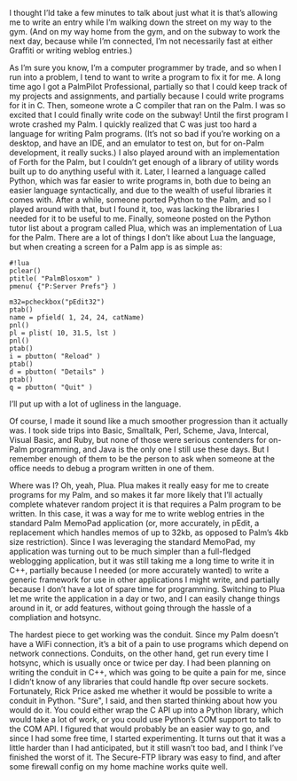<!--
.. title: What I’ve done here: or, yet another way to blog from your Palm.
.. date: 2004-10-06 16:20:00
.. author: Blake Winton
.. tags: weblog
-->

I thought I’ld take a few minutes to talk about just what it is that’s
allowing me to write an entry while I’m walking down the street on my way
to the gym.  (And on my way home from the gym, and on the subway to work
the next day, because while I’m connected, I’m not necessarily fast at
either Graffiti or writing weblog entries.)

As I’m sure you know, I’m a computer programmer by trade, and so when I run
into a problem, I tend to want to write a program to fix it for me.  A long
time ago I got a PalmPilot Professional, partially so that I could keep
track of my projects and assignments, and partially because I could write
programs for it in C.  Then, someone wrote a C compiler that ran on the
Palm.  I was so excited that I could finally write code on the subway!
Until the first program I wrote crashed my Palm.  I quickly realized that C
was just too hard a language for writing Palm programs.  (It’s not so bad
if you’re working on a desktop, and have an IDE, and an emulator to test
on, but for on-Palm development, it really sucks.)  I also played around
with an implementation of Forth for the Palm, but I couldn’t get enough of
a library of utility words built up to do anything useful with it.  Later,
I learned a language called Python, which was far easier to write programs
in, both due to being an easier language syntactically, and due to the
wealth of useful libraries it comes with.  After a while, someone ported
Python to the Palm, and so I played around with that, but I found it, too,
was lacking the libraries I needed for it to be useful to me.  Finally,
someone posted on the Python tutor list about a program called Plua, which
was an implementation of Lua for the Palm.  There are a lot of things I
don’t like about Lua the language, but when creating a screen for a Palm
app is as simple as:

    #!lua
    pclear()
    ptitle( "PalmBlosxom" )
    pmenu( {"P:Server Prefs"} )
    
    m32=pcheckbox("pEdit32")
    ptab()
    name = pfield( 1, 24, 24, catName)
    pnl()
    pl = plist( 10, 31.5, lst )
    pnl()
    ptab()
    i = pbutton( "Reload" )
    ptab()
    d = pbutton( "Details" )
    ptab()
    q = pbutton( "Quit" )

I’ll put up with a lot of ugliness in the language.

Of course, I made it sound like a much smoother progression than it
actually was.  I took side trips into Basic, Smalltalk, Perl, Scheme, Java,
Intercal, Visual Basic, and Ruby, but none of those were serious contenders
for on-Palm programming, and Java is the only one I still use these days.
But I remember enough of them to be the person to ask when someone at the
office needs to debug a program written in one of them.

Where was I?  Oh, yeah, Plua.  Plua makes it really easy for me to create
programs for my Palm, and so makes it far more likely that I’ll actually
complete whatever random project it is that requires a Palm program to be
written.  In this case, it was a way for me to write weblog entries in the
standard Palm MemoPad application (or, more accurately, in pEdit, a
replacement which handles memos of up to 32kb, as opposed to Palm’s 4kb
size restriction).  Since I was leveraging the standard MemoPad, my
application was turning out to be much simpler than a full-fledged
weblogging application, but it was still taking me a long time to write it
in C++, partially because I needed (or more accurately wanted) to write a
generic framework for use in other applications I might write, and
partially because I don’t have a lot of spare time for programming.
Switching to Plua let me write the application in a day or two, and I can
easily change things around in it, or add features, without going through
the hassle of a compliation and hotsync.

The hardest piece to get working was the conduit.  Since my Palm doesn’t
have a WiFi connection, it’s a bit of a pain to use programs which depend
on network connections.  Conduits, on the other hand, get run every time I
hotsync, which is usually once or twice per day.  I had been planning on
writing the conduit in C++, which was going to be quite a pain for me,
since I  didn’t know of any libraries that could handle ftp over secure
sockets.  Fortunately, Rick Price asked me whether it would be possible to
write a conduit in Python.  "Sure", I said, and then started thinking about
how you would do it.  You could either wrap the C API up into a Python
library, which would take a lot of work, or you could use Python’s COM
support to talk to the COM API.  I figured that would probably be an easier
way to go, and since I had some free time, I started experimenting.  It
turns out that it was a little harder than I had anticipated, but it still
wasn’t too bad, and I think I’ve finished the worst of it.  The Secure-FTP
library was easy to find, and after some firewall config on my home machine
works quite well.

